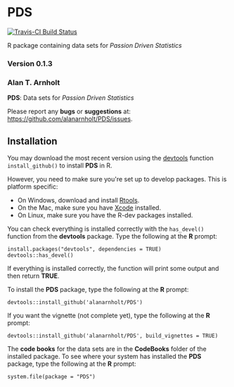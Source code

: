 # PDS

[![Travis-CI Build Status](https://travis-ci.org/alanarnholt/PDS.svg?branch=master)](https://travis-ci.org/alanarnholt/PDS)

R package containing data sets for *Passion Driven Statistics*


### Version 0.1.3

### Alan T. Arnholt

**PDS**: Data sets for  *Passion Driven Statistics*

Please report any **bugs** or **suggestions** at:
<https://github.com/alanarnholt/PDS/issues>.

## Installation


You may download the most recent version using the [devtools](http://github.com/hadley/devtools) function `install_github()` to install **PDS** in R.

However, you need to make sure you're set up to develop packages. This is platform specific:

* On Windows, download and install [Rtools](http://cran.r-project.org/bin/windows/Rtools/).
* On the Mac, make sure you have [Xcode](https://developer.apple.com/xcode/) installed.
* On Linux, make sure you have the R-dev packages installed.

You can check everything is installed correctly with the `has_devel()` function from the **devtools** package. Type the following at 
the **R** prompt:

```{S}
install.packages("devtools", dependencies = TRUE)    
devtools::has_devel()
```

If everything is installed correctly, the function will print some output and then return **TRUE**.

To install the **PDS** package, type the following at the **R** prompt:

```{S}
devtools::install_github('alanarnholt/PDS')
```

If you want the vignette (not complete yet), type the following at the **R** prompt:

```{S}
devtools::install_github('alanarnholt/PDS', build_vignettes = TRUE)
```

The **code books** for the data sets are in the **CodeBooks** folder of the installed package.  To see where your system has installed the **PDS** package, type the following at the **R** prompt:

```{S}
system.file(package = "PDS")
```


